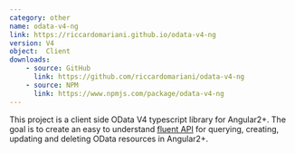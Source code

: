 ```yaml
---
category: other
name: odata-v4-ng
link: https://riccardomariani.github.io/odata-v4-ng
version: V4 
object:  Client
downloads:
	- source: GitHub
	  link: https://github.com/riccardomariani/odata-v4-ng
	- source: NPM
	  link: https://www.npmjs.com/package/odata-v4-ng
---
```

This project is a client side OData V4 typescript library for Angular2+. The goal is to create an easy to understand [fluent API](https://www.google.it/url?sa=t&rct=j&q=&esrc=s&source=web&cd=3&cad=rja&uact=8&ved=0ahUKEwjztKLavNTVAhXDKlAKHbNEA2IQFgg2MAI&url=https%3A%2F%2Fen.wikipedia.org%2Fwiki%2FFluent_interface&usg=AFQjCNHcT-89__Mu2BHtejtaB-dxbg7VNw) for querying, creating, updating and deleting OData resources in Angular2+.
